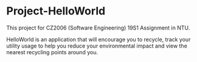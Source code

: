 # Project-HelloWorld
This project for CZ2006 (Software Engineering) 19S1 Assignment in NTU.

HelloWorld is an application that will encourage you to recycle, track your utility usage to help you reduce your environmental impact 
and view the nearest recycling points around you.
